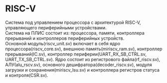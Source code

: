 # RISC-V
Система под управлением процессора с архитектурой RISC-V, управляющего периферийными устройствами.<br /> 
Система на ПЛИС состоит из: процессора, памяти, контроллера прерываний и контроллеров периферийных устройств.<br />
Основной модуль(riscv_unit.sv) включает в себя ядро процессора(riscv_core.sv), внешнюю память(miriscv_ram.sv), контроллер прерываний(IC.sv), контроллер периферии(UART_RX_SB_CTRL.sv, UART_TX_SB_CTRL.sv). Ядро состоит из регистрового файла(rf_riscv.sv), АЛУ(alu_rscv.sv), основного дешифратора(decoder_riscv.sv), модуля загрузки и сохранения(miriscv_lsu.sv) и контроллера регистров статуса и контроля(CSR.sv). 

